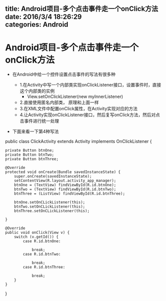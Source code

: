 title: Android项目-多个点击事件走一个onClick方法
date: 2016/3/4 18:26:29     
categories: Android
---

# Android项目-多个点击事件走一个onClick方法 #

- 在Android中给一个控件设置点击事件的写法有很多种
	- 1.在Activity中写一个内部类实现onClickListener接口，设置事件时，直接这个内部类的实例
		- View.setOnClickListener(new myInnerListener)
	- 2.直接使用匿名内部类， 原理和上面一样
	- 3.在XML文件中配置onClick属性，在Activity实现对应的方法
	- 4.让Activity实现onClickListener接口，然后复写onClick方法，然后对点击事件进行统一处理

- 下面来看一下第4种写法


public class ClickActivity extends Activity implements OnClickListener {
	

	private Button btnOne;
	private Button btnTwo;
	private Button btnThree;

	@Override
	protected void onCreate(Bundle savedInstanceState) {
		super.onCreate(savedInstanceState);
		setContentView(R.layout.activity_app_manager);
		btnOne = (TextView) findViewById(R.id.btnOne);
		btnTwo = (TextView) findViewById(R.id.btnTwo);
		btnThree = (ListView) findViewById(R.id.btnThree);

		btnOne.setOnCLickListener(this);
		btnTwo.setOnCLickListener(this);
		btnThree.setOnCLickListener(this);

	}

	@Override
	public void onClick(View v) {
		switch (v.getId()) {
			case R.id.btnOne:
				
				break;
			case R.id.btnTwo:
				
				break;
			case R.id.btnThree:
				
				break;
		}
	}
}